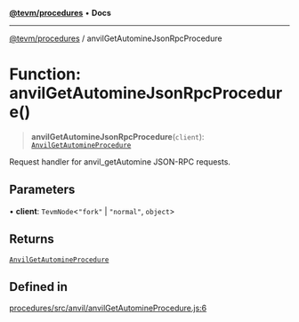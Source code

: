 [**@tevm/procedures**](../README.md) • **Docs**

***

[@tevm/procedures](../globals.md) / anvilGetAutomineJsonRpcProcedure

# Function: anvilGetAutomineJsonRpcProcedure()

> **anvilGetAutomineJsonRpcProcedure**(`client`): [`AnvilGetAutomineProcedure`](../type-aliases/AnvilGetAutomineProcedure.md)

Request handler for anvil_getAutomine JSON-RPC requests.

## Parameters

• **client**: `TevmNode`\<`"fork"` \| `"normal"`, `object`\>

## Returns

[`AnvilGetAutomineProcedure`](../type-aliases/AnvilGetAutomineProcedure.md)

## Defined in

[procedures/src/anvil/anvilGetAutomineProcedure.js:6](https://github.com/evmts/tevm-monorepo/blob/main/packages/procedures/src/anvil/anvilGetAutomineProcedure.js#L6)
